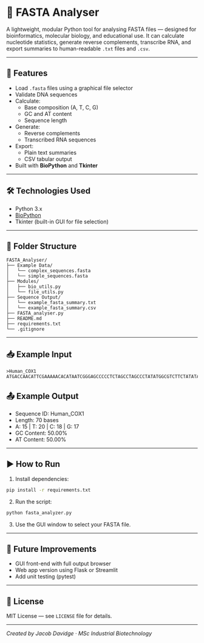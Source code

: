 # 🧬 FASTA Analyser

A lightweight, modular Python tool for analysing FASTA files — designed for bioinformatics, molecular biology, and educational use. It can calculate nucleotide statistics, generate reverse complements, transcribe RNA, and export summaries to human-readable `.txt` files and `.csv`.

---

## 🚀 Features

- Load `.fasta` files using a graphical file selector
- Validate DNA sequences
- Calculate:
  - Base composition (A, T, C, G)
  - GC and AT content
  - Sequence length
- Generate:
  - Reverse complements
  - Transcribed RNA sequences
- Export:
  - Plain text summaries
  - CSV tabular output
- Built with **BioPython** and **Tkinter**

---

## 🛠 Technologies Used

- Python 3.x
- [BioPython](https://biopython.org/)
- Tkinter (built-in GUI for file selection)

---

## 📁 Folder Structure

```
FASTA_Analyser/
├── Example Data/
│   └── complex_sequences.fasta
│   └── simple_sequences.fasta
├── Modules/
│   ├── bio_utils.py
│   └── file_utils.py
├── Sequence Output/
│   └── example_fasta_summary.txt
│   └── example_fasta_summary.csv
├── FASTA_analyser.py
├── README.md
├── requirements.txt
└── .gitignore
```

---

## 📥 Example Input

```
>Human_COX1
ATGACCAACATTCGAAAAACACATAATCGGGAGCCCCCTCTAGCCTAGCCCTATATGGCGTCTTCTATATAGC
```

## 📤 Example Output

- Sequence ID: Human_COX1
- Length: 70 bases
- A: 15 | T: 20 | C: 18 | G: 17
- GC Content: 50.00%
- AT Content: 50.00%

---

## ▶️ How to Run

1. Install dependencies:
```bash
pip install -r requirements.txt
```

2. Run the script:
```bash
python fasta_analyzer.py
```

3. Use the GUI window to select your FASTA file.

---

## 🧪 Future Improvements

- GUI front-end with full output browser
- Web app version using Flask or Streamlit
- Add unit testing (pytest)

---

## 📄 License

MIT License — see `LICENSE` file for details.

---

*Created by Jacob Davidge · MSc Industrial Biotechnology*
